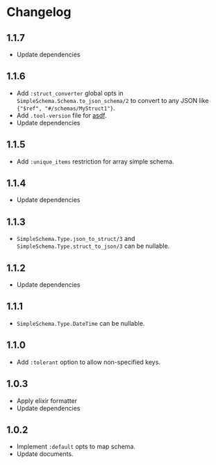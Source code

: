 # Changelog

## 1.1.7

- Update dependencies

## 1.1.6

- Add `:struct_converter` global opts in `SimpleSchema.Schema.to_json_schema/2` to convert to any JSON like `{"$ref", "#/schemas/MyStruct1"}`.
- Add `.tool-version` file for [asdf](https://github.com/asdf-vm/asdf).
- Update dependencies

## 1.1.5

- Add `:unique_items` restriction for array simple schema.

## 1.1.4

- Update dependencies

## 1.1.3

- `SimpleSchema.Type.json_to_struct/3` and `SimpleSchema.Type.struct_to_json/3` can be nullable.

## 1.1.2

- Update dependencies

## 1.1.1

- `SimpleSchema.Type.DateTime` can be nullable.

## 1.1.0

- Add `:tolerant` option to allow non-specified keys.

## 1.0.3

- Apply elixir formatter
- Update dependencies

## 1.0.2

- Implement `:default` opts to map schema.
- Update documents.
